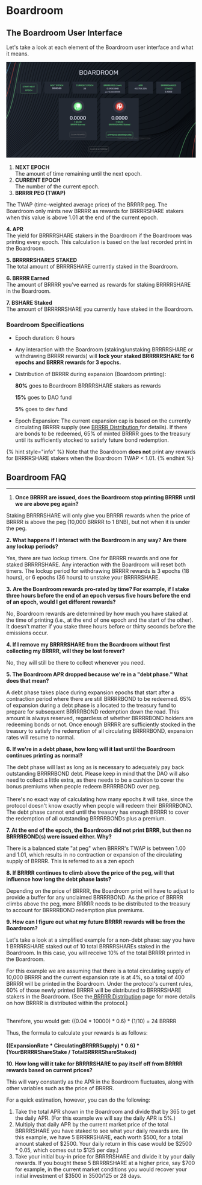 # Boardroom

## The Boardroom User Interface

Let's take a look at each element of the Boardroom user interface and what it means.

![](../.gitbook/assets/Boardroom.png)

1. **NEXT EPOCH**\
   The amount of time remaining until the next epoch.
2. **CURRENT EPOCH**\
   The number of the current epoch.
3. **BRRRR PEG (TWAP)**

&#x20;      The TWAP (time-weighted average price) of the BRRRR peg. The Boardroom only mints new              BRRRR as rewards for BRRRRSHARE stakers when this value is above 1.01 at the end of the current epoch.

&#x20;  **4. APR**\
&#x20;      The yield for BRRRRSHARE stakers in the Boardroom if the Boardroom was printing every epoch. This calculation is based on the last recorded print in the Boardroom.

&#x20;   **5. BRRRRRSHARES STAKED**\
&#x20;      The total amount of BRRRRSHARE currently staked in the Boardroom.

&#x20;   **6. BRRRR Earned**\
&#x20;      The amount of BRRRR you've earned as rewards for staking BRRRRSHARE in the Boardroom.

&#x20;   **7. BSHARE Staked**\
The amount of BRRRRRSHARE you currently have staked in the Boardroom.

### Boardroom Specifications

* Epoch duration: 6 hours
* Any interaction with the Boardroom (staking/unstaking BRRRRSHARE or withdrawing BRRRR rewards) will **lock your staked BRRRRRSHARE for 6 epochs and BRRRR rewards for 3 epochs.**
*   Distribution of BRRRR during expansion (Boardoom printing):

    **80%** goes to Boardroom BRRRRSHARE stakers as rewards

    **15%**  goes to DAO fund

    **5%**  goes to dev fund&#x20;
* Epoch Expansion: The current expansion cap is based on the currently circulating BRRRR supply (see [BRRRR Distribution ](bomb-distribution.md)for details). If there are bonds to be redeemed, 65% of minted BRRRR goes to the treasury until its sufficiently stocked to satisfy future bond redemption.

{% hint style="info" %}
Note that the Boardroom **does not** print any rewards for BRRRRSHARE stakers when the Boardroom TWAP < 1.01.
{% endhint %}

## Boardroom FAQ

****

1. **Once BRRRR are issued, does the Boardroom stop printing BRRRR until we are above peg again?**&#x20;

Staking BRRRRSHARE will only give you BRRRR rewards when the price of BRRRR is above the peg (10,000 BRRRR to 1 BNB), but not when it is under the peg.

**2. What happens if I interact with the Boardroom in any way?** **Are there any lockup periods?**&#x20;

Yes, there are two lockup timers. One for BRRRR rewards and one for staked BRRRRSHARE. Any interaction with the Boardroom will reset both timers. The lockup period for withdrawing BRRRR rewards is 3 epochs (18 hours), or 6 epochs (36 hours) to unstake your BRRRRSHARE.&#x20;

**3.** **Are the Boardroom rewards pro-rated by time? For example, if I stake three hours before the end of an epoch versus five hours before the end of an epoch, would I get different rewards?**

No, Boardroom rewards are determined by how much you have staked at the time of printing (i.e., at the end of one epoch and the start of the other). It doesn't matter if you stake three hours before or thirty seconds before the emissions occur.

**4. If I remove my BRRRRSHARE from the Boardroom without first collecting my BRRRR, will they be lost forever?**&#x20;

No, they will still be there to collect whenever you need.

**5. The Boardroom APR dropped because we're in a "debt phase." What does that mean?**&#x20;

A debt phase takes place during expansion epochs that start after a contraction period where there are still BRRRRBOND to be redeemed. 65% of expansion during a debt phase is allocated to the treasury fund to prepare for subsequent BRRRRBOND redemption down the road. This amount is always reserved, regardless of whether BRRRRBOND holders are redeeming bonds or not. Once enough BRRRR are sufficiently stocked in the treasury to satisfy the redemption of all circulating BRRRRBOND, expansion rates will resume to normal.

**6. If we're in a debt phase, how long will it last until the Boardroom continues printing as normal?**

The debt phase will last as long as is necessary to adequately pay back outstanding BRRRRBOND debt. Please keep in mind that the DAO will also need to collect a little extra, as there needs to be a cushion to cover the bonus premiums when people redeem BRRRRBOND over peg.\
\
There's no exact way of calculating how many epochs it will take, since the protocol doesn't know exactly when people will redeem their BRRRRBOND. The debt phase cannot end until the treasury has enough BRRRR to cover the redemption of all outstanding BRRRRBONDs plus a premium.

**7. At the end of the epoch, the Boardroom did not print BRRR, but then no BRRRRBOND(s) were issued either. Why?**

There is a balanced state "at peg" when BRRRR's TWAP is between 1.00 and 1.01, which results in no contraction or expansion of the circulating supply of BRRRR. This is referred to as a zen epoch

**8. If BRRRR continues to climb above the price of the peg, will that influence how long the debt phase lasts?**

Depending on the price of BRRRR, the Boardroom print will have to adjust to provide a buffer for any unclaimed BRRRRBOND. As the price of BRRRR climbs above the peg, more BRRRR needs to be distributed to the treasury to account for BRRRRBOND redemption plus premiums.

**9. How can I figure out what my future BRRRR rewards will be from the Boardroom?**

Let's take a look at a simplified example for a non-debt phase: say you have 1 BRRRRSHARE staked out of 10 total BRRRRSHAREs staked in the Boardroom. In this case, you will receive 10% of the total BRRRR printed in the Boardroom.

For this example we are assuming that there is a total circulating supply of 10,000 BRRRR and the current expansion rate is at 4%, so a total of 400 BRRRR will be printed in the Boardroom. Under the protocol's current rules, 60% of those newly printed BRRRR will be distributed to BRRRRSHARE stakers in the Boardroom. (See the[ BRRRR Distribution](https://contact-equilibrrrrium.gitbook.io/protocol/protocol/bomb-distribution) page for more details on how BRRRR is distributed within the protocol.)

\
Therefore, you would get: ((0.04 \* 10000) \* 0.6) \* (1/10) = 24 BRRRR

Thus, the formula to calculate your rewards is as follows:\
\
**((ExpansionRate \* CirculatingBRRRRSupply) \* 0.6) \* (YourBRRRRShareStake / TotalBRRRRShareStaked)**

**10. How long will it take for BRRRRSHARE to pay itself off from BRRRR rewards based on current prices?**

This will vary constantly as the APR in the Boardroom fluctuates, along with other variables such as the price of BRRRR.

For a quick estimation, however, you can do the following:

1. Take the total APR shown in the Boardroom and divide that by 365 to get the daily APR. (For this example we will say the daily APR is 5%.) 
2. Multiply that daily APR by the current market price of the total BRRRRSHARE you have staked to see what your daily rewards are. (In this example, we have 5 BRRRRSHARE, each worth $500, for a total amount staked of $2500. Your daily return in this case would be $2500 \* 0.05, which comes out to $125 per day.)
3. Take your initial buy-in price for BRRRRSHARE and divide it by your daily rewards. If you bought these 5 BRRRRSHARE at a higher price, say $700 for example, in the current market conditions you would recover your initial investment of $3500 in 3500/125 or 28 days.
